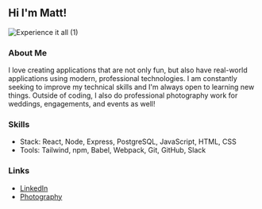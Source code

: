 ## Hi I'm Matt! 

![Experience it all (1)](https://user-images.githubusercontent.com/113474295/224591568-22eb2bbf-348a-4188-b676-16267e95e8c3.png)

### About Me

I love creating applications that are not only fun, but also have real-world applications using modern, professional technologies. I am constantly seeking to improve my technical skills and I'm always open to learning new things. Outside of coding, I also do professional photography work for weddings, engagements, and events as well!

### Skills

- Stack: React, Node, Express, PostgreSQL, JavaScript, HTML, CSS
- Tools: Tailwind, npm, Babel, Webpack, Git, GitHub, Slack

### Links

- [LinkedIn](https://www.linkedin.com/in/matthew-cha/)
- [Photography](https://matthewcha.pixieset.com/)

<!--
**matt-cha/matt-cha** is a ✨ _special_ ✨ repository because its `README.md` (this file) appears on your GitHub profile.

Here are some ideas to get you started:

- 🔭 I’m currently working on ...
- 🌱 I’m currently learning ...
- 👯 I’m looking to collaborate on ...
- 🤔 I’m looking for help with ...
- 💬 Ask me about ...
- 📫 How to reach me: ...
- 😄 Pronouns: ...
- ⚡ Fun fact: ...
-->
